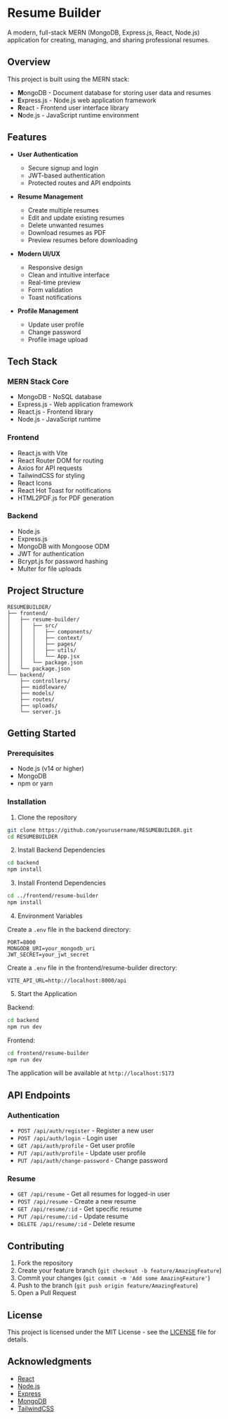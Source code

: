 # Resume Builder

A modern, full-stack MERN (MongoDB, Express.js, React, Node.js) application for creating, managing, and sharing professional resumes.

## Overview
This project is built using the MERN stack:
- **M**ongoDB - Document database for storing user data and resumes
- **E**xpress.js - Node.js web application framework
- **R**eact - Frontend user interface library
- **N**ode.js - JavaScript runtime environment

## Features

- **User Authentication**
  - Secure signup and login
  - JWT-based authentication
  - Protected routes and API endpoints

- **Resume Management**
  - Create multiple resumes
  - Edit and update existing resumes
  - Delete unwanted resumes
  - Download resumes as PDF
  - Preview resumes before downloading

- **Modern UI/UX**
  - Responsive design
  - Clean and intuitive interface
  - Real-time preview
  - Form validation
  - Toast notifications

- **Profile Management**
  - Update user profile
  - Change password
  - Profile image upload

## Tech Stack

### MERN Stack Core
- MongoDB - NoSQL database
- Express.js - Web application framework
- React.js - Frontend library
- Node.js - JavaScript runtime

### Frontend
- React.js with Vite
- React Router DOM for routing
- Axios for API requests
- TailwindCSS for styling
- React Icons
- React Hot Toast for notifications
- HTML2PDF.js for PDF generation

### Backend
- Node.js
- Express.js
- MongoDB with Mongoose ODM
- JWT for authentication
- Bcrypt.js for password hashing
- Multer for file uploads

## Project Structure

```
RESUMEBUILDER/
├── frontend/
│   ├── resume-builder/
│   │   ├── src/
│   │   │   ├── components/
│   │   │   ├── context/
│   │   │   ├── pages/
│   │   │   ├── utils/
│   │   │   └── App.jsx
│   │   └── package.json
│   └── package.json
└── backend/
    ├── controllers/
    ├── middleware/
    ├── models/
    ├── routes/
    ├── uploads/
    └── server.js
```

## Getting Started

### Prerequisites
- Node.js (v14 or higher)
- MongoDB
- npm or yarn

### Installation

1. Clone the repository
```bash
git clone https://github.com/yourusername/RESUMEBUILDER.git
cd RESUMEBUILDER
```

2. Install Backend Dependencies
```bash
cd backend
npm install
```

3. Install Frontend Dependencies
```bash
cd ../frontend/resume-builder
npm install
```

4. Environment Variables

Create a `.env` file in the backend directory:
```env
PORT=8000
MONGODB_URI=your_mongodb_uri
JWT_SECRET=your_jwt_secret
```

Create a `.env` file in the frontend/resume-builder directory:
```env
VITE_API_URL=http://localhost:8000/api
```

5. Start the Application

Backend:
```bash
cd backend
npm run dev
```

Frontend:
```bash
cd frontend/resume-builder
npm run dev
```

The application will be available at `http://localhost:5173`

## API Endpoints

### Authentication
- `POST /api/auth/register` - Register a new user
- `POST /api/auth/login` - Login user
- `GET /api/auth/profile` - Get user profile
- `PUT /api/auth/profile` - Update user profile
- `PUT /api/auth/change-password` - Change password

### Resume
- `GET /api/resume` - Get all resumes for logged-in user
- `POST /api/resume` - Create a new resume
- `GET /api/resume/:id` - Get specific resume
- `PUT /api/resume/:id` - Update resume
- `DELETE /api/resume/:id` - Delete resume

## Contributing

1. Fork the repository
2. Create your feature branch (`git checkout -b feature/AmazingFeature`)
3. Commit your changes (`git commit -m 'Add some AmazingFeature'`)
4. Push to the branch (`git push origin feature/AmazingFeature`)
5. Open a Pull Request

## License

This project is licensed under the MIT License - see the [LICENSE](LICENSE) file for details.

## Acknowledgments

- [React](https://reactjs.org/)
- [Node.js](https://nodejs.org/)
- [Express](https://expressjs.com/)
- [MongoDB](https://www.mongodb.com/)
- [TailwindCSS](https://tailwindcss.com/) 